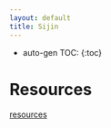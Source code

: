 ```yaml
---
layout: default
title: Sijin
---
```


* auto-gen TOC:
{:toc}

# Resources

[resources]({{site.baseurl}}/pages/resources.html)

<html>
<body background="http://wenwen.soso.com/p/20100902/20100902230648-1485354190.jpg">
<itsuper space>
</body>
</html>
